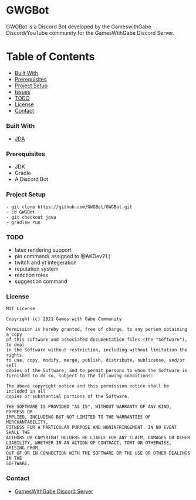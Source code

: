 # GWGBot
GWGBot is a Discord Bot developed by the GameswithGabe Discord/YouTube community for the GamesWtihGabe Discord Server.


<!-- TABLE OF CONTENTS -->
# Table of Contents

* [Built With](#built-with)
* [Prerequisites](#prerequisites)
* [Project Setup](#project-setup)
* [Issues](https://github.com/AKDev21/GWGBot/issues)
* [TODO](#TODO)
* [License](#license)
* [Contact](#contact)

### Built With
* [JDA](https://github.com/DV8FromTheWorld/JDA)

### Prerequisites
* JDK
* Gradle
* A Discord Bot

### Project Setup
```
- git clone https://github.com/GWGBot/GWGBot.git
- cd GWGBot
- git checkout java
- gradlew run
```

### TODO
- latex rendering support
- pin command( assigned to @AKDev21 )
- twitch and yt integeration
- reputation system
- reaction roles
- suggestion command

### License
```
MIT License

Copyright (c) 2021 Games with Gabe Community

Permission is hereby granted, free of charge, to any person obtaining a copy
of this software and associated documentation files (the "Software"), to deal
in the Software without restriction, including without limitation the rights
to use, copy, modify, merge, publish, distribute, sublicense, and/or sell
copies of the Software, and to permit persons to whom the Software is
furnished to do so, subject to the following conditions:

The above copyright notice and this permission notice shall be included in all
copies or substantial portions of the Software.

THE SOFTWARE IS PROVIDED "AS IS", WITHOUT WARRANTY OF ANY KIND, EXPRESS OR
IMPLIED, INCLUDING BUT NOT LIMITED TO THE WARRANTIES OF MERCHANTABILITY,
FITNESS FOR A PARTICULAR PURPOSE AND NONINFRINGEMENT. IN NO EVENT SHALL THE
AUTHORS OR COPYRIGHT HOLDERS BE LIABLE FOR ANY CLAIM, DAMAGES OR OTHER
LIABILITY, WHETHER IN AN ACTION OF CONTRACT, TORT OR OTHERWISE, ARISING FROM,
OUT OF OR IN CONNECTION WITH THE SOFTWARE OR THE USE OR OTHER DEALINGS IN THE
SOFTWARE.
```
### Contact
- [GamesWithGabe Discord Server](https://discord.gg/dhyV3BXkRZ)

